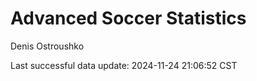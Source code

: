 # Advanced Soccer Statistics
Denis Ostroushko

<!-- gfm -->

Last successful data update: 2024-11-24 21:06:52 CST
